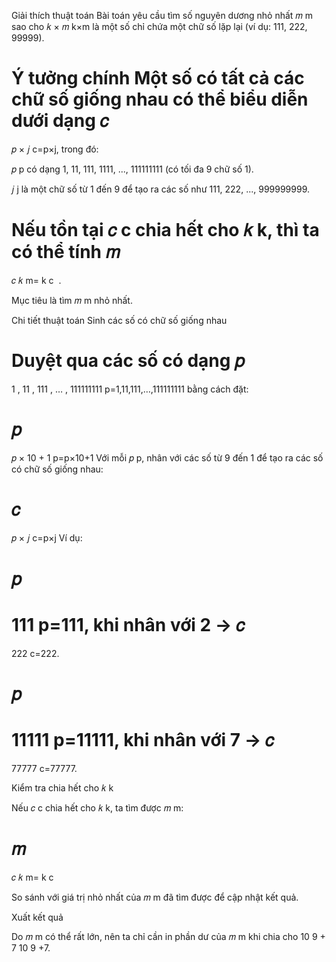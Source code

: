 Giải thích thuật toán
Bài toán yêu cầu tìm số nguyên dương nhỏ nhất 
𝑚
m sao cho 
𝑘
×
𝑚
k×m là một số chỉ chứa một chữ số lặp lại (ví dụ: 111, 222, 99999).

Ý tưởng chính
Một số có tất cả các chữ số giống nhau có thể biểu diễn dưới dạng 
𝑐
=
𝑝
×
𝑗
c=p×j, trong đó:

𝑝
p có dạng 1, 11, 111, 1111, ..., 111111111 (có tối đa 9 chữ số 1).

𝑗
j là một chữ số từ 1 đến 9 để tạo ra các số như 111, 222, ..., 999999999.

Nếu tồn tại 
𝑐
c chia hết cho 
𝑘
k, thì ta có thể tính 
𝑚
=
𝑐
𝑘
m= 
k
c
​
 .

Mục tiêu là tìm 
𝑚
m nhỏ nhất.

Chi tiết thuật toán
Sinh các số có chữ số giống nhau

Duyệt qua các số có dạng 
𝑝
=
1
,
11
,
111
,
…
,
111111111
p=1,11,111,…,111111111 bằng cách đặt:

𝑝
=
𝑝
×
10
+
1
p=p×10+1
Với mỗi 
𝑝
p, nhân với các số từ 9 đến 1 để tạo ra các số có chữ số giống nhau:

𝑐
=
𝑝
×
𝑗
c=p×j
Ví dụ:

𝑝
=
111
p=111, khi nhân với 2 → 
𝑐
=
222
c=222.

𝑝
=
11111
p=11111, khi nhân với 7 → 
𝑐
=
77777
c=77777.

Kiểm tra chia hết cho 
𝑘
k

Nếu 
𝑐
c chia hết cho 
𝑘
k, ta tìm được 
𝑚
m:

𝑚
=
𝑐
𝑘
m= 
k
c
​
 
So sánh với giá trị nhỏ nhất của 
𝑚
m đã tìm được để cập nhật kết quả.

Xuất kết quả

Do 
𝑚
m có thể rất lớn, nên ta chỉ cần in phần dư của 
𝑚
m khi chia cho 
10
9
+
7
10 
9
 +7.

